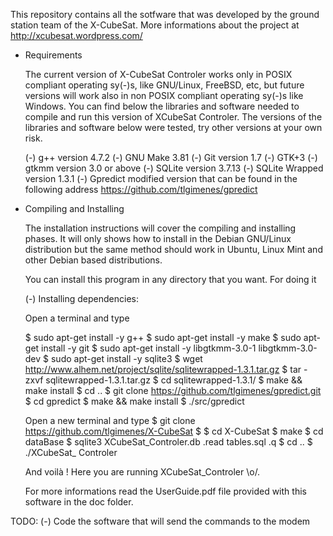 This repository contains all the sotfware that was developed by the ground station team of the X-CubeSat. More informations about the project at http://xcubesat.wordpress.com/

- Requirements

    The current version of X-CubeSat Controler works only in POSIX compliant operating sy(-)s, like GNU/Linux, FreeBSD, etc, but future versions will work also in non POSIX compliant operating sy(-)s like Windows. You can find below the libraries and software needed to compile and run this version of XCubeSat Controler. The versions of the libraries and software below were tested, try other versions at your own risk.

    (-) g++ version 4.7.2
    (-) GNU Make 3.81
    (-) Git version 1.7
    (-) GTK+3 
    (-) gtkmm version 3.0 or above
    (-) SQLite version 3.7.13
    (-) SQLite Wrapped version 1.3.1
    (-) Gpredict modified version that can be found in the following address https://github.com/tlgimenes/gpredict

- Compiling and Installing

    The installation instructions will cover the compiling and installing phases. It will only shows how to install in the Debian GNU/Linux distribution but the same method should work in Ubuntu, Linux Mint and other Debian based distributions.

    You can install this program in any directory that you want. For doing it 

    (-) Installing dependencies:

    Open a terminal and type
    
    $ sudo apt-get install -y g++
    $ sudo apt-get install -y make
    $ sudo apt-get install -y git
    $ sudo apt-get install -y libgtkmm-3.0-1 libgtkmm-3.0-dev
    $ sudo apt-get install -y sqlite3
    $ wget http://www.alhem.net/project/sqlite/sqlitewrapped-1.3.1.tar.gz
    $ tar -zxvf sqlitewrapped-1.3.1.tar.gz
    $ cd sqlitewrapped-1.3.1/
    $ make && make install
    $ cd ..
    $ git clone https://github.com/tlgimenes/gpredict.git 
    $ cd gpredict
    $ make && make install
    $ ./src/gpredict

    Open a new terminal and type
    $ git clone https://github.com/tlgimenes/X-CubeSat
    $ $ cd X-CubeSat 
    $ make 
    $ cd dataBase 
    $ sqlite3 XCubeSat_Controler.db 
    .read tables.sql 
    .q 
    $ cd .. 
    $ ./XCubeSat\_ Controler

    And voilà ! Here you are running XCubeSat_Controler \o/.

    For more informations read the UserGuide.pdf file provided with this software in the doc folder.

TODO:
    (-) Code the software that will send the commands to the modem
